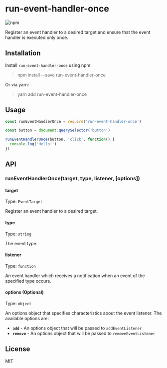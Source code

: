 # run-event-handler-once

![npm](https://img.shields.io/npm/v/run-event-handler-once.svg?style=flat-square)

Register an event handler to a desired target and ensure that the event handler is executed only once.

## Installation

Install `run-event-handler-once` using npm:

> npm install --save run-event-handler-once

Or via yarn:

> yarn add run-event-handler-once

## Usage

```javascript
const runEventHandlerOnce = require('run-event-handler-once')

const button = document.querySelector('button')

runEventHandlerOnce(button, 'click', function() {
  console.log('Hello!')
})
```

## API

### runEventHandlerOnce(target, type, listener, [options])

#### target

Type: `EventTarget`

Register an event handler to a desired target.

#### type

Type: `string`

The event type.

#### listener

Type: `function`

An event handler which receives a notification when an event of the specified type occurs.

#### options (Optional)

Type: `object`

An options object that specifies characteristics about the event listener. The available options are:

- **`add`** - An options object that will be passed to `addEventListener`
- **`remove`** - An options object that will be passed to `removeEventListener`

## License

MIT
